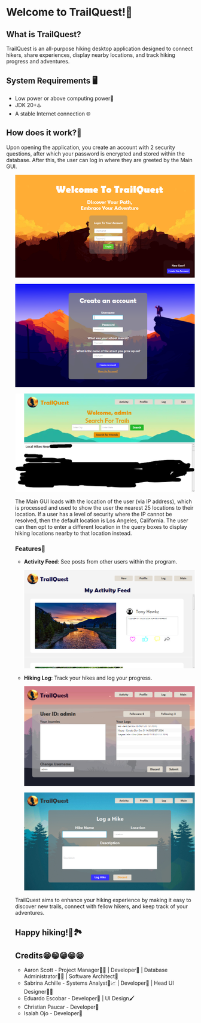 <html>
<body>
    <h1>Welcome to TrailQuest!🌲</h1>
    <h2>What is TrailQuest?</h2>
    <p>TrailQuest is an all-purpose hiking desktop application designed to connect hikers, share experiences, display nearby locations, and track hiking progress and adventures.</p>
    <h2>System Requirements 🖥️</h2>
    <ul>
      <li>Low power or above computing power🤖</li>
      <li>JDK 20+♨️</li>
      <li>A stable Internet connection 🌐</li>
    </ul>
    <h2>How does it work?🤔</h2>
    <p>Upon opening the application, you create an account with 2 security questions, after which your password is encrypted and stored within the database. After this, the user can log in where they are greeted by the Main GUI.</p>
      <ul>
      <p><img src = "https://github.com/AaronScott2025/CSC325Capstone/blob/master/Screenshot%202024-12-03%20053023.png?raw=true"></p>
      <p><img src = "https://github.com/AaronScott2025/CSC325Capstone/blob/master/Screenshot%202024-12-03%20053044.png?raw=true"></p>
      <p><img src = "https://github.com/AaronScott2025/CSC325Capstone/blob/master/Screenshot%202024-12-03%20053113.png?raw=true"></p>
    <p>The Main GUI loads with the location of the user (via IP address), which is processed and used to show the user the nearest 25 locations to their location. If a user has a level of security where the IP cannot be resolved, then the default location is Los Angeles, California. The user can then opt to enter a different location in the query boxes to display hiking locations nearby to that location instead.</p>
    <h3>Features🌟</h3>
    <ul>
      <li><b>Activity Feed</b>: See posts from other users within the program.</li>
      <p><img src = "https://github.com/AaronScott2025/CSC325Capstone/blob/master/Screenshot%202024-12-03%20053207.png?raw=true"></p>
      <li><b>Hiking Log</b>: Track your hikes and log your progress.</li>
      <p><img src = "https://github.com/AaronScott2025/CSC325Capstone/blob/master/Screenshot%202024-12-03%20053214.png?raw=true"></p>
      <p><img src = "https://github.com/AaronScott2025/CSC325Capstone/blob/master/Screenshot%202024-12-03%20053243.png?raw=true"></p>
    </ul>
    <p>TrailQuest aims to enhance your hiking experience by making it easy to discover new trails, connect with fellow hikers, and keep track of your adventures.</p>
    <h2>Happy hiking!🌄🏞️</h2>
    <p> </p>
    <h2>Credits😁😁😁😁😁</h2>
    <ul>
        <li>Aaron Scott - Project Manager👨‍💼 | Developer🤖 | Database Administrator👨‍💻 | Software Architect👷</li>
        <li>Sabrina Achille - Systems Analyst🧠📈 | Developer🤖 | Head UI Designer👩‍🎨</li>
        <li>Eduardo Escobar - Developer🤖 | UI Design🖌️</li>
        <li>Christian Paucar - Developer🤖</li>
        <li>Isaiah Ojo - Developer🤖</li>
</body>
</html>
